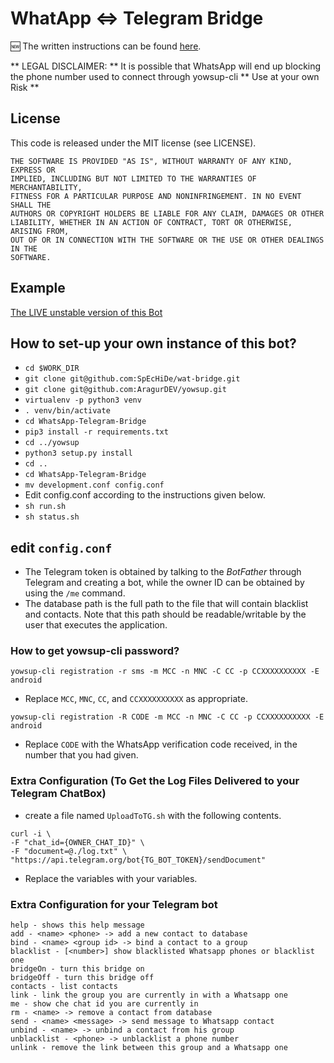 # WhatApp <=> Telegram Bridge

🆕  The written instructions can be found [here](https://blog.shrimadhavuk.me/posts/2017/12/31/telegram-whatapp/).

** LEGAL DISCLAIMER: ** It is possible that WhatsApp will end up blocking the phone number used to connect through yowsup-cli ** Use at your own Risk **

## License

This code is released under the MIT license (see LICENSE).

```
THE SOFTWARE IS PROVIDED "AS IS", WITHOUT WARRANTY OF ANY KIND, EXPRESS OR
IMPLIED, INCLUDING BUT NOT LIMITED TO THE WARRANTIES OF MERCHANTABILITY,
FITNESS FOR A PARTICULAR PURPOSE AND NONINFRINGEMENT. IN NO EVENT SHALL THE
AUTHORS OR COPYRIGHT HOLDERS BE LIABLE FOR ANY CLAIM, DAMAGES OR OTHER
LIABILITY, WHETHER IN AN ACTION OF CONTRACT, TORT OR OTHERWISE, ARISING FROM,
OUT OF OR IN CONNECTION WITH THE SOFTWARE OR THE USE OR OTHER DEALINGS IN THE
SOFTWARE.
```

## Example

[The LIVE unstable version of this Bot](https://blog.shrimadhavuk.me/posts/2017/12/31/Telegram-WhatApp/)

## How to set-up your own instance of this bot?

- ```cd $WORK_DIR```
- ```git clone git@github.com:SpEcHiDe/wat-bridge.git ```
- ```git clone git@github.com:AragurDEV/yowsup.git```
- ```virtualenv -p python3 venv```
- ```. venv/bin/activate```
- ```cd WhatsApp-Telegram-Bridge```
- ```pip3 install -r requirements.txt```
- ```cd ../yowsup```
- ```python3 setup.py install```
- ```cd .. ```
- ```cd WhatsApp-Telegram-Bridge```
- ```mv development.conf config.conf```
- Edit config.conf according to the instructions given below.
- ```sh run.sh```
- ```sh status.sh```

## edit ```config.conf```

- The Telegram token is obtained by talking to the *BotFather* through Telegram and creating a bot, while the owner ID can be obtained by using the `/me` command.
- The database path is the full path to the file that will contain blacklist and contacts. Note that this path should be readable/writable by the user that executes the application.

### How to get yowsup-cli password?

```
yowsup-cli registration -r sms -m MCC -n MNC -C CC -p CCXXXXXXXXXX -E android
```

- Replace ```MCC```, ```MNC```, ```CC```, and ```CCXXXXXXXXXX``` as appropriate.

```
yowsup-cli registration -R CODE -m MCC -n MNC -C CC -p CCXXXXXXXXXX -E android
```

- Replace ```CODE``` with the WhatsApp verification code received, in the number that you had given.

### Extra Configuration (To Get the Log Files Delivered to your Telegram ChatBox)

- create a file named `UploadToTG.sh` with the following contents.

```
curl -i \
-F "chat_id={OWNER_CHAT_ID}" \
-F "document=@./log.txt" \
"https://api.telegram.org/bot{TG_BOT_TOKEN}/sendDocument"
```

- Replace the variables with your variables.

### Extra Configuration for your Telegram bot
```
help - shows this help message
add - <name> <phone> -> add a new contact to database
bind - <name> <group id> -> bind a contact to a group
blacklist - [<number>] show blacklisted Whatsapp phones or blacklist one
bridgeOn - turn this bridge on
bridgeOff - turn this bridge off
contacts - list contacts
link - link the group you are currently in with a Whatsapp one
me - show che chat id you are currently in
rm - <name> -> remove a contact from database
send - <name> <message> -> send message to Whatsapp contact
unbind - <name> -> unbind a contact from his group
unblacklist - <phone> -> unblacklist a phone number
unlink - remove the link between this group and a Whatsapp one
```

